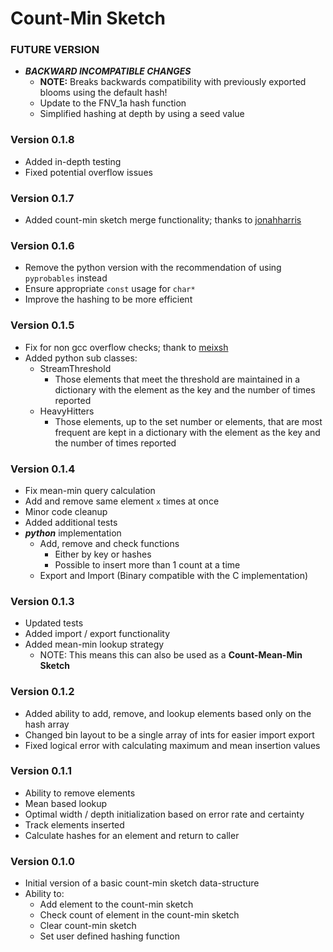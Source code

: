 # Count-Min Sketch

### FUTURE VERSION
* ***BACKWARD INCOMPATIBLE CHANGES***
    * **NOTE:** Breaks backwards compatibility with previously exported blooms using the default hash!
    * Update to the FNV_1a hash function
    * Simplified hashing at depth by using a seed value

### Version 0.1.8
* Added in-depth testing
* Fixed potential overflow issues

### Version 0.1.7
* Added count-min sketch merge functionality; thanks to [jonahharris](https://github.com/jonahharris)

### Version 0.1.6
* Remove the python version with the recommendation of using `pyprobables` instead
* Ensure appropriate `const` usage for `char*`
* Improve the hashing to be more efficient

### Version 0.1.5
* Fix for non gcc overflow checks; thank to [meixsh](https://github.com/meixsh)
* Added python sub classes:
    * StreamThreshold
        * Those elements that meet the threshold are maintained in a dictionary
        with the element as the key and the number of times reported
    * HeavyHitters
        * Those elements, up to the set number or elements, that are most
        frequent are kept in a dictionary with the element as the key and
        the number of times reported

### Version 0.1.4
* Fix mean-min query calculation
* Add and remove same element `x` times at once
* Minor code cleanup
* Added additional tests
* ***python*** implementation
    * Add, remove and check functions
        * Either by key or hashes
        * Possible to insert more than 1 count at a time
    * Export and Import (Binary compatible with the C implementation)

### Version 0.1.3
* Updated tests
* Added import / export functionality
* Added mean-min lookup strategy
    * NOTE: This means this can also be used as a **Count-Mean-Min Sketch**

### Version 0.1.2
* Added ability to add, remove, and lookup elements based only on the hash array
* Changed bin layout to be a single array of ints for easier import export
* Fixed logical error with calculating maximum and mean insertion values

### Version 0.1.1
* Ability to remove elements
* Mean based lookup
* Optimal width / depth initialization based on error rate and certainty
* Track elements inserted
* Calculate hashes for an element and return to caller

### Version 0.1.0
* Initial version of a basic count-min sketch data-structure
* Ability to:
    * Add element to the count-min sketch
    * Check count of element in the count-min sketch
    * Clear count-min sketch
    * Set user defined hashing function
